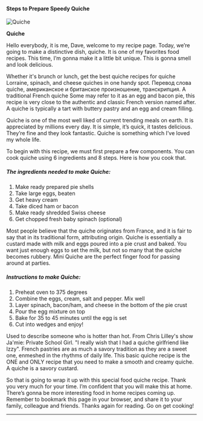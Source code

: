             

#### Steps to Prepare Speedy Quiche

![Quiche](https://img-global.cpcdn.com/recipes/81e5c2c9b2799d07/751x532cq70/quiche-recipe-main-photo.jpg)

**Quiche**

Hello everybody, it is me, Dave, welcome to my recipe page. Today, we’re going to make a distinctive dish, quiche. It is one of my favorites food recipes. This time, I’m gonna make it a little bit unique. This is gonna smell and look delicious.

Whether it's brunch or lunch, get the best quiche recipes for quiche Lorraine, spinach, and cheese quiches in one handy spot. Перевод слова quiche, американское и британское произношение, транскрипция. A traditional French quiche Some may refer to it as an egg and bacon pie, this recipe is very close to the authentic and classic French version named after. A quiche is typically a tart with buttery pastry and an egg and cream filling.

Quiche is one of the most well liked of current trending meals on earth. It is appreciated by millions every day. It is simple, it’s quick, it tastes delicious. They’re fine and they look fantastic. Quiche is something which I’ve loved my whole life.

To begin with this recipe, we must first prepare a few components. You can cook quiche using 6 ingredients and 8 steps. Here is how you cook that.

##### The ingredients needed to make Quiche:

1.  Make ready prepared pie shells
2.  Take large eggs, beaten
3.  Get heavy cream
4.  Take diced ham or bacon
5.  Make ready shredded Swiss cheese
6.  Get chopped fresh baby spinach (optional)

Most people believe that the quiche originates from France, and it is fair to say that in its traditional form, attributing origin. Quiche is essentially a custard made with milk and eggs poured into a pie crust and baked. You want just enough eggs to set the milk, but not so many that the quiche becomes rubbery. Mini Quiche are the perfect finger food for passing around at parties.

##### Instructions to make Quiche:

1.  Preheat oven to 375 degrees
2.  Combine the eggs, cream, salt and pepper. Mix well
3.  Layer spinach, bacon/ham, and cheese in the bottom of the pie crust
4.  Pour the egg mixture on top
5.  Bake for 35 to 45 minutes until the egg is set
6.  Cut into wedges and enjoy!

Used to describe someone who is hotter than hot. From Chris Lilley's show Ja'mie: Private School Girl. "I really wish that I had a quiche girlfriend like Izzy". French pastries are as much a savory tradition as they are a sweet one, enmeshed in the rhythms of daily life. This basic quiche recipe is the ONE and ONLY recipe that you need to make a smooth and creamy quiche. A quiche is a savory custard.

So that is going to wrap it up with this special food quiche recipe. Thank you very much for your time. I’m confident that you will make this at home. There’s gonna be more interesting food in home recipes coming up. Remember to bookmark this page in your browser, and share it to your family, colleague and friends. Thanks again for reading. Go on get cooking!

* * *